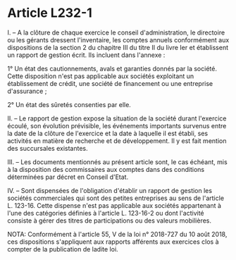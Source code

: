 # Article L232-1

I. – A la clôture de chaque exercice le conseil d'administration, le directoire ou les gérants dressent l'inventaire, les comptes annuels conformément aux dispositions de la section 2 du chapitre III du titre II du livre Ier et établissent un rapport de gestion écrit. Ils incluent dans l'annexe :

1° Un état des cautionnements, avals et garanties donnés par la société. Cette disposition n'est pas applicable aux sociétés exploitant un établissement de crédit, une société de financement ou une entreprise d'assurance ;

2° Un état des sûretés consenties par elle.

II. – Le rapport de gestion expose la situation de la société durant l'exercice écoulé, son évolution prévisible, les événements importants survenus entre la date de la clôture de l'exercice et la date à laquelle il est établi, ses activités en matière de recherche et de développement. Il y est fait mention des succursales existantes.

III. – Les documents mentionnés au présent article sont, le cas échéant, mis à la disposition des commissaires aux comptes dans des conditions déterminées par décret en Conseil d'Etat.

IV. – Sont dispensées de l'obligation d'établir un rapport de gestion les sociétés commerciales qui sont des petites entreprises au sens de l'article L. 123-16. Cette dispense n'est pas applicable aux sociétés appartenant à l'une des catégories définies à l'article L. 123-16-2 ou dont l'activité consiste à gérer des titres de participations ou des valeurs mobilières.

NOTA:
Conformément à l'article 55, V de la loi n° 2018-727 du 10 août 2018, ces dispositions s'appliquent aux rapports afférents aux exercices clos à compter de la publication de ladite loi.
